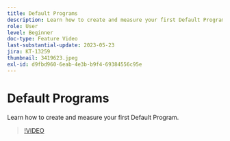 ```yaml
---
title: Default Programs
description: Learn how to create and measure your first Default Program.
role: User
level: Beginner
doc-type: Feature Video
last-substantial-update: 2023-05-23
jira: KT-13259
thumbnail: 3419623.jpeg
exl-id: d9fbd960-6eab-4e3b-b9f4-69384556c95e
---
```

# Default Programs

Learn how to create and measure your first Default Program.

>[!VIDEO](https://video.tv.adobe.com/v/3419623/?learn=on)
